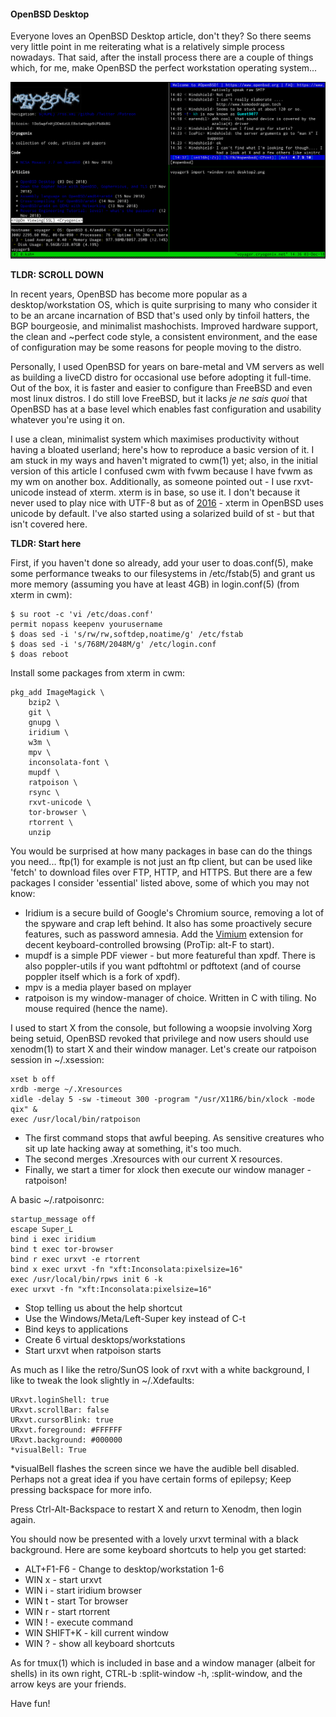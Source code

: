 #### OpenBSD Desktop

Everyone loves an OpenBSD Desktop article, don't they? So there seems very little point in me reiterating what is a relatively simple process nowadays.  That said, after the install process there are a couple of things which, for me, make OpenBSD the perfect workstation operating system...

![OpenBSD+ratpoison+urxvt+tmux](desktop.png)

__TLDR: SCROLL DOWN__

In recent years, OpenBSD has become more popular as a desktop/workstation OS, which is quite surprising to many who consider it to be an arcane incarnation of BSD that's used only by tinfoil hatters, the BGP bourgeosie, and minimalist mashochists. Improved hardware support, the clean and ~perfect code style, a consistent environment, and the ease of configuration may be some reasons for people moving to the distro.

Personally, I used OpenBSD for years on bare-metal and VM servers as well as building a liveCD distro for occasional use before adopting it full-time.  Out of the box, it is faster and easier to configure than FreeBSD and even most linux distros.  I do still love FreeBSD, but it lacks *je ne sais quoi* that OpenBSD has at a base level which enables fast configuration and usability whatever you're using it on.

I use a clean, minimalist system which maximises productivity without having a bloated userland; here's how to reproduce a basic version of it. I am stuck in my ways and haven't migrated to cwm(1) yet; also, in the initial version of this article I confused cwm with fvwm because I have fvwm as my wm on another box.  Additionally, as someone pointed out - I use rxvt-unicode instead of xterm.  xterm is in base, so use it.  I don't because it never used to play nice with UTF-8 but as of [2016](https://undeadly.org/cgi?action=article&sid=20160308204011) - xterm in OpenBSD uses unicode by default. I've also started using a solarized build of st - but that isn't covered here.

__TLDR: Start here__

First, if you haven't done so already, add your user to doas.conf(5), make some performance tweaks to our filesystems in /etc/fstab(5) and grant us more memory (assuming you have at least 4GB) in login.conf(5) (from xterm in cwm):

    $ su root -c 'vi /etc/doas.conf'
    permit nopass keepenv yourusername
    $ doas sed -i 's/rw/rw,softdep,noatime/g' /etc/fstab
    $ doas sed -i 's/768M/2048M/g' /etc/login.conf 
    $ doas reboot

Install some packages from xterm in cwm:

    pkg_add ImageMagick \
    	bzip2 \
    	git \
    	gnupg \
    	iridium \
    	w3m \
    	mpv \
    	inconsolata-font \
    	mupdf \
    	ratpoison \
    	rsync \
    	rxvt-unicode \
    	tor-browser \
    	rtorrent \
    	unzip

You would be surprised at how many packages in base can do the things you need... ftp(1) for example is not just an ftp client, but can be used like 'fetch' to download files over FTP, HTTP, and HTTPS.
 But there are a few packages I consider 'essential' listed above, some of which you may not know:

* Iridium is a secure build of Google's Chromium source, removing a lot of the spyware and crap left behind.  It also has some proactively secure features, such as password amnesia. Add the [Vimium](https://chrome.google.com/webstore/detail/vimium/dbepggeogbaibhgnhhndojpepiihcmeb) extension for decent keyboard-controlled browsing (ProTip: alt-F to start).
* mupdf is a simple PDF viewer - but more featureful than xpdf. There is also poppler-utils if you want pdftohtml or pdftotext (and of course poppler itself which is a fork of xpdf).
* mpv is a media player based on mplayer
* ratpoison is my window-manager of choice. Written in C with tiling. No mouse required (hence the name).

I used to start X from the console, but following a woopsie involving Xorg being setuid, OpenBSD revoked that privilege and now users should use xenodm(1) to start X and their window manager. Let's create our ratpoison session in ~/.xsession:

    xset b off
    xrdb -merge ~/.Xresources
    xidle -delay 5 -sw -timeout 300 -program "/usr/X11R6/bin/xlock -mode qix" & 
    exec /usr/local/bin/ratpoison

* The first command stops that awful beeping. As sensitive creatures who sit up late hacking away at something, it's too much.
* The second merges .Xresources with our current X resources.
* Finally, we start a timer for xlock then execute our window manager - ratpoison!

A basic ~/.ratpoisonrc:

    startup_message off
    escape Super_L
    bind i exec iridium
    bind t exec tor-browser
    bind r exec urxvt -e rtorrent
    bind x exec urxvt -fn "xft:Inconsolata:pixelsize=16"
    exec /usr/local/bin/rpws init 6 -k
    exec urxvt -fn "xft:Inconsolata:pixelsize=16"

* Stop telling us about the help shortcut
* Use the Windows/Meta/Left-Super key instead of C-t
* Bind keys to applications
* Create 6 virtual desktops/workstations
* Start urxvt when ratpoison starts

As much as I like the retro/SunOS look of rxvt with a white background, I like to tweak the look slightly in ~/.Xdefaults:

    URxvt.loginShell: true
    URxvt.scrollBar: false
    URxvt.cursorBlink: true
    URxvt.foreground: #FFFFFF
    URxvt.background: #000000
    *visualBell: True

*visualBell flashes the screen since we have the audible bell disabled. Perhaps not a great idea if you have certain forms of epilepsy; Keep pressing backspace for more info.

Press Ctrl-Alt-Backspace to restart X and return to Xenodm, then login again.

You should now be presented with a lovely urxvt terminal with a black background. Here are some keyboard shortcuts to help you get started:

* ALT+F1-F6 - Change to desktop/workstation 1-6
* WIN x - start urxvt
* WIN i - start iridium browser
* WIN t - start Tor browser
* WIN r - start rtorrent 
* WIN ! - execute command
* WIN SHIFT+K - kill current window
* WIN ? - show all keyboard shortcuts

As for tmux(1) which is included in base and a window manager (albeit for shells) in its own right, CTRL-b :split-window -h, :split-window, and the arrow keys are your friends.

Have fun! 
